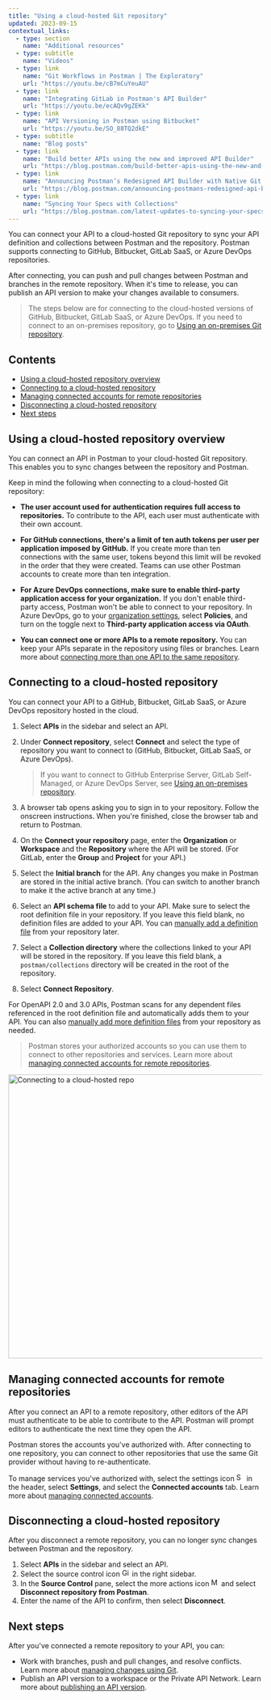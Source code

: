 ```yaml
---
title: "Using a cloud-hosted Git repository"
updated: 2023-09-15
contextual_links:
  - type: section
    name: "Additional resources"
  - type: subtitle
    name: "Videos"
  - type: link
    name: "Git Workflows in Postman | The Exploratory"
    url: "https://youtu.be/cB7mCuYeuAU"
  - type: link
    name: "Integrating GitLab in Postman's API Builder"
    url: "https://youtu.be/ecAQv9gZEKk"
  - type: link
    name: "API Versioning in Postman using Bitbucket"
    url: "https://youtu.be/SO_88TQ2dkE"
  - type: subtitle
    name: "Blog posts"
  - type: link
    name: "Build better APIs using the new and improved API Builder"
    url: "https://blog.postman.com/build-better-apis-using-the-new-and-improved-api-builder/"
  - type: link
    name: "Announcing Postman’s Redesigned API Builder with Native Git Support"
    url: "https://blog.postman.com/announcing-postmans-redesigned-api-builder-with-native-git-support/"
  - type: link
    name: "Syncing Your Specs with Collections"
    url: "https://blog.postman.com/latest-updates-to-syncing-your-specs-with-collections/"
---
```


You can connect your API to a cloud-hosted Git repository to sync your API definition and collections between Postman and the repository. Postman supports connecting to GitHub, Bitbucket, GitLab SaaS, or Azure DevOps repositories.

After connecting, you can push and pull changes between Postman and branches in the remote repository. When it's time to release, you can publish an API version to make your changes available to consumers.

> The steps below are for connecting to the cloud-hosted versions of GitHub, Bitbucket, GitLab SaaS, or Azure DevOps. If you need to connect to an on-premises repository, go to [Using an on-premises Git repository](/docs/designing-and-developing-your-api/versioning-an-api/using-on-prem-git-repo/).

## Contents

* [Using a cloud-hosted repository overview](#using-a-cloud-hosted-repository-overview)
* [Connecting to a cloud-hosted repository](#connecting-to-a-cloud-hosted-repository)
* [Managing connected accounts for remote repositories](#managing-connected-accounts-for-remote-repositories)
* [Disconnecting a cloud-hosted repository](#disconnecting-a-cloud-hosted-repository)
* [Next steps](#next-steps)

## Using a cloud-hosted repository overview

You can connect an API in Postman to your cloud-hosted Git repository. This enables you to sync changes between the repository and Postman.

Keep in mind the following when connecting to a cloud-hosted Git repository:

* **The user account used for authentication requires full access to repositories.** To contribute to the API, each user must authenticate with their own account.

* **For GitHub connections, there's a limit of ten auth tokens per user per application imposed by GitHub.** If you create more than ten connections with the same user, tokens beyond this limit will be revoked in the order that they were created. Teams can use other Postman accounts to create more than ten integration.

* **For Azure DevOps connections, make sure to enable third-party application access for your organization.** If you don't enable third-party access, Postman won't be able to connect to your repository. In Azure DevOps, go to your [organization settings](https://docs.microsoft.com/en-us/azure/devops/organizations/accounts/change-application-access-policies?view=azure-devops), select **Policies**, and turn on the toggle next to **Third-party application access via OAuth**.

* **You can connect one or more APIs to a remote repository.** You can keep your APIs separate in the repository using files or branches. Learn more about [connecting more than one API to the same repository](/docs/designing-and-developing-your-api/versioning-an-api/connecting-multiple-apis/).

## Connecting to a cloud-hosted repository

You can connect your API to a GitHub, Bitbucket, GitLab SaaS, or Azure DevOps repository hosted in the cloud.

1. Select **APIs** in the sidebar and select an API.
1. Under **Connect repository**, select **Connect** and select the type of repository you want to connect to (GitHub, Bitbucket, GitLab SaaS, or Azure DevOps).

    > If you want to connect to GitHub Enterprise Server, GitLab Self-Managed, or Azure DevOps Server, see [Using an on-premises repository](/docs/designing-and-developing-your-api/versioning-an-api/using-on-prem-git-repo/).

1. A browser tab opens asking you to sign in to your repository. Follow the onscreen instructions. When you're finished, close the browser tab and return to Postman.
1. On the **Connect your repository** page, enter the **Organization** or **Workspace** and the **Repository** where the API will be stored. (For GitLab, enter the **Group** and **Project** for your API.)
1. Select the **Initial branch** for the API. Any changes you make in Postman are stored in the initial active branch. (You can switch to another branch to make it the active branch at any time.)
1. Select an **API schema file** to add to your API. Make sure to select the root definition file in your repository. If you leave this field blank, no definition files are added to your API. You can [manually add a definition file](/docs/designing-and-developing-your-api/developing-an-api/defining-an-api/#adding-an-api-definition-from-a-connected-repository) from your repository later.
1. Select a **Collection directory** where the collections linked to your API will be stored in the repository. If you leave this field blank, a `postman/collections` directory will be created in the root of the repository.
1. Select **Connect Repository**.

For OpenAPI 2.0 and 3.0 APIs, Postman scans for any dependent files referenced in the root definition file and automatically adds them to your API. You can also [manually add more definition files](/docs/designing-and-developing-your-api/developing-an-api/defining-an-api/#adding-an-api-definition-from-a-connected-repository) from your repository as needed.

> Postman stores your authorized accounts so you can use them to connect to other repositories and services. Learn more about [managing connected accounts for remote repositories](#managing-connected-accounts-for-remote-repositories).

<img alt="Connecting to a cloud-hosted repo" src="https://assets.postman.com/postman-docs/v10/api-builder-remote-repo-v10-12.jpg" width ="562px"/>

## Managing connected accounts for remote repositories

After you connect an API to a remote repository, other editors of the API must authenticate to be able to contribute to the API. Postman will prompt editors to authenticate the next time they open the API.

Postman stores the accounts you've authorized with. After connecting to one repository, you can connect to other repositories that use the same Git provider without having to re-authenticate.<!-- You can also connect to the provider's other services. For example, if you connect to a GitHub repository, you can connect to [GitHub Actions](/docs/integrations/available-integrations/ci-integrations/github-actions/) without having to authenticate again. -->

To manage services you've authorized with, select the settings icon <img alt="Settings icon" src="https://assets.postman.com/postman-docs/icon-settings-v9.jpg#icon" width="16px"> in the header, select **Settings**, and select the **Connected accounts** tab. Learn more about [managing connected accounts](/docs/getting-started/installation/settings/#connected-accounts).

## Disconnecting a cloud-hosted repository

After you disconnect a remote repository, you can no longer sync changes between Postman and the repository.

1. Select **APIs** in the sidebar and select an API.
1. Select the source control icon <img alt="Git branch icon" src="https://assets.postman.com/postman-docs/icon-source-control.jpg#icon" width="16px"/> in the right sidebar.
1. In the **Source Control** pane, select the more actions icon <img alt="More actions icon" src="https://assets.postman.com/postman-docs/icon-more-actions-v9.jpg#icon" width="16px"> and select **Disconnect repository from Postman**.
1. Enter the name of the API to confirm, then select **Disconnect**.

## Next steps

After you've connected a remote repository to your API, you can:

* Work with branches, push and pull changes, and resolve conflicts. Learn more about [managing changes using Git](/docs/designing-and-developing-your-api/versioning-an-api/managing-git-changes/).
* Publish an API version to a workspace or the Private API Network. Learn more about [publishing an API version](/docs/designing-and-developing-your-api/versioning-an-api/api-versions/).
